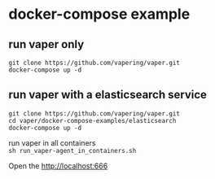# docker-compose example


## run vaper only

```shell
git clone https://github.com/vapering/vaper.git
docker-compose up -d
```

## run vaper with a elasticsearch service

`git clone https://github.com/vapering/vaper.git`  
`cd vaper/docker-compose-examples/elasticsearch`  
`docker-compose up -d`

run vaper in all containers  
`sh run_vaper-agent_in_containers.sh`


Open the [http://localhost:666](http://localhost:666)


